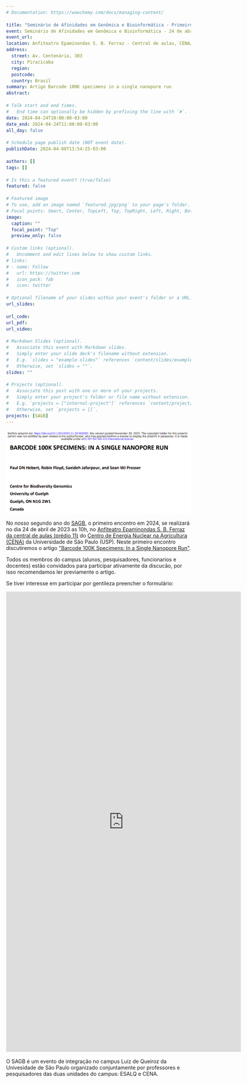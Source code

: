 ```yaml
---
# Documentation: https://wowchemy.com/docs/managing-content/

title: "Seminário de Afinidades em Genômica e Bioinformática - Primeiro encontro de 2024"
event: Seminário de Afinidades em Genômica e Bioinformática - 24 de abril de 2024
event_url:
location: Anfiteatro Epaminondas S. B. Ferraz - Central de aulas, CENA/USP
address:
  street: Av. Centenário, 303
  city: Piracicaba
  region:
  postcode:
  country: Brasil
summary: Artigo Barcode 100K specimens in a single nanopore run
abstract:

# Talk start and end times.
#   End time can optionally be hidden by prefixing the line with `#`.
date: 2024-04-24T10:00:00-03:00
date_end: 2024-04-24T11:00:00-03:00
all_day: false

# Schedule page publish date (NOT event date).
publishDate: 2024-04-08T11:54:25-03:00

authors: []
tags: []

# Is this a featured event? (true/false)
featured: false

# Featured image
# To use, add an image named `featured.jpg/png` to your page's folder. 
# Focal points: Smart, Center, TopLeft, Top, TopRight, Left, Right, BottomLeft, Bottom, BottomRight.
image:
  caption: ""
  focal_point: "Top"
  preview_only: false

# Custom links (optional).
#   Uncomment and edit lines below to show custom links.
# links:
# - name: Follow
#   url: https://twitter.com
#   icon_pack: fab
#   icon: twitter

# Optional filename of your slides within your event's folder or a URL.
url_slides:

url_code:
url_pdf:
url_video:

# Markdown Slides (optional).
#   Associate this event with Markdown slides.
#   Simply enter your slide deck's filename without extension.
#   E.g. `slides = "example-slides"` references `content/slides/example-slides.md`.
#   Otherwise, set `slides = ""`.
slides: ""

# Projects (optional).
#   Associate this post with one or more of your projects.
#   Simply enter your project's folder or file name without extension.
#   E.g. `projects = ["internal-project"]` references `content/project/deep-learning/index.md`.
#   Otherwise, set `projects = []`.
projects: [SAGB]
---
```


![Barcode 100K Specimens: In a Single Nanopore Run](paper.png "Barcode 100K Specimens: In a Single Nanopore Run")

No nosso segundo ano do [SAGB](https://labbces.netlify.app/project/sagb/), o primeiro encontro em 2024, se realizará no dia 24 de abril de 2023 as 10h, no [Anfiteatro Epaminondas S. B. Ferraz da central de aulas (prédio 11)](http://www.cena.usp.br/images/croqui_cena.pdf) do [Centro de Energia Nuclear na Agricultura (CENA)](https://goo.gl/maps/FrKPachXUcgeNt7j8) da Universidade de São Paulo (USP). Neste primeiro encontro discutiremos o artigo ["Barcode 100K Specimens: In a Single Nanopore Run"](https://www.biorxiv.org/content/10.1101/2023.11.29.569282v1).

Todos os membros do campus (alunos, pesquisadores, funcionarios e docentes) estão convidados para participar ativamente da discucão, por isso recomendamos ler previamente o artigo.

Se tiver interesse em participar por gentileza preencher o formulário:

<iframe src="https://docs.google.com/forms/d/e/1FAIpQLSdZd8i0PWfHw9XlmNakbmkmnA_xphPtiQrO13zy2gRzjSLQWA/viewform?embedded=true" width="640" height="1252" frameborder="0" marginheight="0" marginwidth="0">Carregando…</iframe>

O SAGB é um evento de integração no campus Luiz de Queiroz da Univesidade de São Paulo organizado conjuntamente por professores e pesquisadores das duas unidades do campus: ESALQ e CENA.
